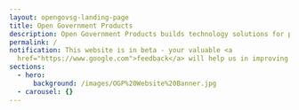 ```yaml
---
layout: opengovsg-landing-page
title: Open Government Products
description: Open Government Products builds technology solutions for public good. We aim to accelerate the digital transformation of the Singapore Government.
permalink: /
notification: This website is in beta - your valuable <a
  href="https://www.google.com">feedback</a> will help us in improving it.
sections:
  - hero:
      background: /images/OGP%20Website%20Banner.jpg
  - carousel: {}
---
```


